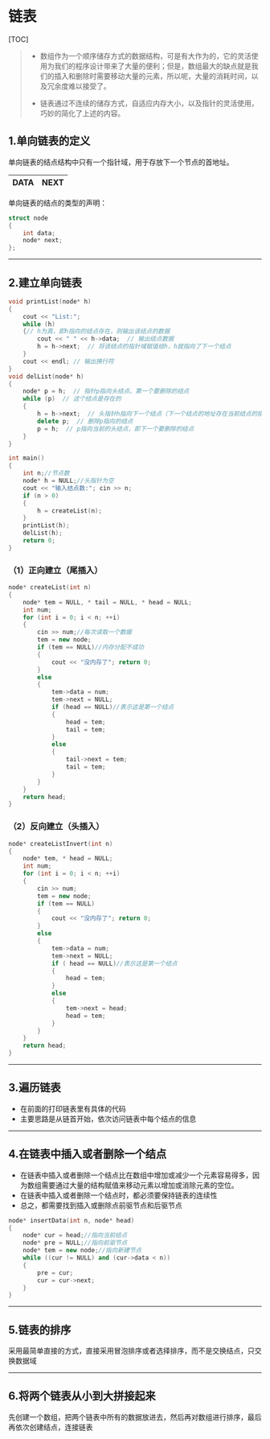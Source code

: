 # 链表

[TOC]



> - 数组作为一个顺序储存方式的数据结构，可是有大作为的，它的灵活使用为我们的程序设计带来了大量的便利；但是，数组最大的缺点就是我们的插入和删除时需要移动大量的元素，所以呢，大量的消耗时间，以及冗余度难以接受了。
>
> - 链表通过不连续的储存方式，自适应内存大小，以及指针的灵活使用，巧妙的简化了上述的内容。



## 1.单向链表的定义

单向链表的结点结构中只有一个指针域，用于存放下一个节点的首地址。

| DATA | NEXT |
| :--: | :--: |

单向链表的结点的类型的声明：

```cpp
struct node
{
	int data;
	node* next;
};
```



---

## 2.建立单向链表

```cpp
void printList(node* h)
{
	cout << "List:";
	while (h)
	{// h为真，即h指向的结点存在，则输出该结点的数据
		cout << " " << h->data;  // 输出结点数据
		h = h->next;  // 将该结点的指针域赋值给h，h就指向了下一个结点
	}
	cout << endl; // 输出换行符
}
void delList(node* h)
{
	node* p = h;  // 指针p指向头结点，第一个要删除的结点
	while (p)  // 这个结点是存在的
	{
		h = h->next;  // 头指针h指向下一个结点（下一个结点的地址存在当前结点的指针域中，即h->next中
		delete p;  // 删除p指向的结点
		p = h;  // p指向当前的头结点，即下一个要删除的结点
	}
}

int main()
{
	int n;//节点数
	node* h = NULL;//头指针为空
	cout << "输入结点数:"; cin >> n;
	if (n > 0)
	{
		h = createList(n);
	}
	printList(h);
	delList(h);
	return 0;
}
```

### （1）正向建立（尾插入）

```cpp
node* createList(int n)
{
	node* tem = NULL, * tail = NULL, * head = NULL;
	int num;
	for (int i = 0; i < n; ++i)
	{
		cin >> num;//每次读取一个数据
		tem = new node;
		if (tem == NULL)//内存分配不成功
		{
			cout << "没内存了"; return 0;
		}
		else
		{
			tem->data = num;
			tem->next = NULL;
			if (head == NULL)//表示这是第一个结点
			{
				head = tem;
				tail = tem;
			}
			else
			{
				tail->next = tem;
				tail = tem;
			}
		}
	}
	return head;
}
```

### （2）反向建立（头插入）

```cpp
node* createListInvert(int n)
{
	node* tem, * head = NULL;
	int num;
	for (int i = 0; i < n; ++i)
	{
		cin >> num;
		tem = new node;
		if (tem == NULL)
		{
			cout << "没内存了"; return 0;
		}
		else
		{
			tem->data = num;
			tem->next = NULL;
			if ( head == NULL)//表示这是第一个结点
			{
				head = tem;
			}
			else
			{
				tem->next = head;
				head = tem;
			}
		}
	}
	return head;
}
```



---

## 3.遍历链表

- 在前面的打印链表里有具体的代码
- 主要思路是从链首开始，依次访问链表中每个结点的信息



---

## 4.在链表中插入或者删除一个结点

- 在链表中插入或者删除一个结点比在数组中增加或减少一个元素容易得多，因为数组需要通过大量的结构赋值来移动元素以增加或消除元素的空位。
- 在链表中插入或者删除一个结点时，都必须要保持链表的连续性
- 总之，都需要找到插入或删除点前驱节点和后驱节点

```cpp
node* insertData(int n, node* head)
{
	node* cur = head;//指向当前结点
	node* pre = NULL;//指向前驱节点
	node* tem = new node;//指向新建节点
	while ((cur != NULL) and (cur->data < n))
	{
		pre = cur;
		cur = cur->next;
	}
}
```



---

## 5.链表的排序

采用最简单直接的方式，直接采用冒泡排序或者选择排序，而不是交换结点，只交换数据域



---

## 6.将两个链表从小到大拼接起来

先创建一个数组，把两个链表中所有的数据放进去，然后再对数组进行排序，最后再依次创建结点，连接链表

